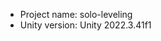 <!-- UNITY CODE ASSIST INSTRUCTIONS START -->
- Project name: solo-leveling
- Unity version: Unity 2022.3.41f1
<!-- UNITY CODE ASSIST INSTRUCTIONS END -->